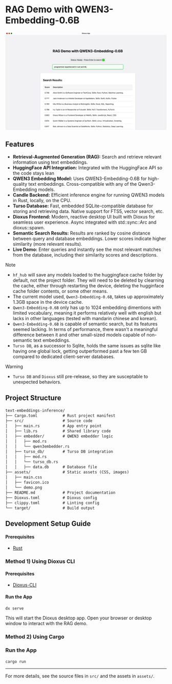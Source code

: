 # RAG Demo with QWEN3-Embedding-0.6B
![Demo Screenshot](assets/demo.png)

## Features
- **Retrieval-Augmented Generation (RAG):** Search and retrieve relevant information using text embeddings.
- **HuggingFace API Integration:** Integrated with the HuggingFace API so the code stays lean
- **QWEN3 Embedding Model:** Uses QWEN3-Embedding-0.6B for high-quality text embeddings. Cross-compatible with any of the Qwen3-Embedding models. 
- **Candle Backend:** Efficient inference engine for running QWEN3 models in Rust, locally, on the CPU.
- **Turso Database:** Fast, embedded SQLite-compatible database for storing and retrieving data. Native support for FTS5, vector search, etc.
- **Dioxus Frontend:** Modern, reactive desktop UI built with Dioxus for seamless user experience. Async integrated with std::sync::Arc and dioxus::spawn.
- **Semantic Search Results:** Results are ranked by cosine distance between query and database embeddings. Lower scores indicate higher similarity (more relevant results).
- **Live Demo:** Enter queries and instantly see the most relevant matches from the database, including their similarity scores and descriptions.

> [!NOTE]
> - ```hf_hub``` will save any models loaded to the huggingface cache folder by default, not the project folder. They will need to be deleted by clearning the cache, either through restarting the device, deleting the hugginface cache folder contents, or some other means.
> - The current model used, ```Qwen3-Embedding-0.6B```, takes up approximately 1.3GB space in the device cache.
> - ```Qwen3-Embedding-0.6B``` only has up to 1024 embedding dimentions with limited vocabulary, meaning it performs relatively well with english but lacks in other languages (tested with mandarin chinese and korean).
> - ```Qwen3-Embedding-0.6B``` is capable of semantic search, but its features seemed lacking. In terms of performance, there wasn't a meaningful difference between it and other small-sized models capable of non-semantic text embeddings.
> - ```Turso DB```, as a successor to Sqlite, holds the same issues as sqlite like having one global lock, getting outperformed past a few ten GB compared to dedicated client-server databases.

> [!Warning]
> - ```Turso DB``` and ```Dioxus``` still pre-release, so they are susceptable to unexpected behaviors.

## Project Structure
```
text-embeddings-inference/
├── Cargo.toml           # Rust project manifest
├── src/                 # Source code
│   ├── main.rs          # App entry point
│   ├── lib.rs           # Shared library code
│   ├── embedder/        # QWEN3 embedder logic
│   │   ├── mod.rs
│   │   └── qwen3embedder.rs
│   ├── turso_db/        # Turso DB integration
│   │   ├── mod.rs
│   │   └── turso_db.rs
│   │   ├── data.db      # Database file
├── assets/              # Static assets (CSS, images)
│   ├── main.css
│   ├── favicon.ico
│   └── demo.png
├── README.md            # Project documentation
├── Dioxus.toml          # Dioxus config
├── clippy.toml          # Linting config
└── target/              # Build output
```

## Development Setup Guide
#### Prerequisites
- [Rust](https://www.rust-lang.org/tools/install)
  
### Method 1) Using Dioxus CLI
#### Prerequisites
- [Dioxus-CLI](https://dioxuslabs.com/learn/0.6/getting_started/)

#### Run the App
```fish
dx serve
```
This will start the Dioxus desktop app. Open your browser or desktop window to interact with the RAG demo.

### Method 2) Using Cargo
### Run the App
```fish
cargo run
```
---
For more details, see the source files in `src/` and the assets in `assets/`.
